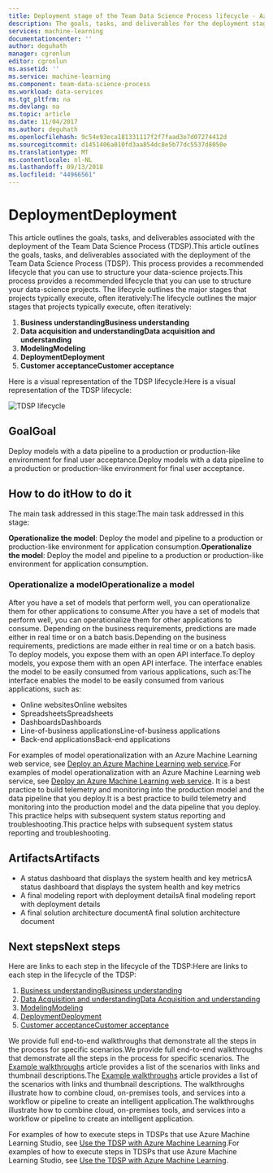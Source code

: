 ```yaml
---
title: Deployment stage of the Team Data Science Process lifecycle - Azure | Microsoft Docs
description: The goals, tasks, and deliverables for the deployment stage of your data-science projects
services: machine-learning
documentationcenter: ''
author: deguhath
manager: cgronlun
editor: cgronlun
ms.assetid: ''
ms.service: machine-learning
ms.component: team-data-science-process
ms.workload: data-services
ms.tgt_pltfrm: na
ms.devlang: na
ms.topic: article
ms.date: 11/04/2017
ms.author: deguhath
ms.openlocfilehash: 9c54e93eca181331117f2f7faad3e7d07274412d
ms.sourcegitcommit: d1451406a010fd3aa854dc8e5b77dc5537d8050e
ms.translationtype: MT
ms.contentlocale: nl-NL
ms.lasthandoff: 09/13/2018
ms.locfileid: "44966561"
---
```

# <a name="deployment"></a><span data-ttu-id="76b74-103">Deployment</span><span class="sxs-lookup"><span data-stu-id="76b74-103">Deployment</span></span>

<span data-ttu-id="76b74-104">This article outlines the goals, tasks, and deliverables associated with the deployment of the Team Data Science Process (TDSP).</span><span class="sxs-lookup"><span data-stu-id="76b74-104">This article outlines the goals, tasks, and deliverables associated with the deployment of the Team Data Science Process (TDSP).</span></span> <span data-ttu-id="76b74-105">This process provides a recommended lifecycle that you can use to structure your data-science projects.</span><span class="sxs-lookup"><span data-stu-id="76b74-105">This process provides a recommended lifecycle that you can use to structure your data-science projects.</span></span> <span data-ttu-id="76b74-106">The lifecycle outlines the major stages that projects typically execute, often iteratively:</span><span class="sxs-lookup"><span data-stu-id="76b74-106">The lifecycle outlines the major stages that projects typically execute, often iteratively:</span></span>

   1. <span data-ttu-id="76b74-107">**Business understanding**</span><span class="sxs-lookup"><span data-stu-id="76b74-107">**Business understanding**</span></span>
   2. <span data-ttu-id="76b74-108">**Data acquisition and understanding**</span><span class="sxs-lookup"><span data-stu-id="76b74-108">**Data acquisition and understanding**</span></span>
   3. <span data-ttu-id="76b74-109">**Modeling**</span><span class="sxs-lookup"><span data-stu-id="76b74-109">**Modeling**</span></span>
   4. <span data-ttu-id="76b74-110">**Deployment**</span><span class="sxs-lookup"><span data-stu-id="76b74-110">**Deployment**</span></span>
   5. <span data-ttu-id="76b74-111">**Customer acceptance**</span><span class="sxs-lookup"><span data-stu-id="76b74-111">**Customer acceptance**</span></span>

<span data-ttu-id="76b74-112">Here is a visual representation of the TDSP lifecycle:</span><span class="sxs-lookup"><span data-stu-id="76b74-112">Here is a visual representation of the TDSP lifecycle:</span></span> 

![TDSP lifecycle](./media/lifecycle/tdsp-lifecycle2.png) 


## <a name="goal"></a><span data-ttu-id="76b74-114">Goal</span><span class="sxs-lookup"><span data-stu-id="76b74-114">Goal</span></span>
<span data-ttu-id="76b74-115">Deploy models with a data pipeline to a production or production-like environment for final user acceptance.</span><span class="sxs-lookup"><span data-stu-id="76b74-115">Deploy models with a data pipeline to a production or production-like environment for final user acceptance.</span></span> 

## <a name="how-to-do-it"></a><span data-ttu-id="76b74-116">How to do it</span><span class="sxs-lookup"><span data-stu-id="76b74-116">How to do it</span></span>
<span data-ttu-id="76b74-117">The main task addressed in this stage:</span><span class="sxs-lookup"><span data-stu-id="76b74-117">The main task addressed in this stage:</span></span>

<span data-ttu-id="76b74-118">**Operationalize the model**: Deploy the model and pipeline to a production or production-like environment for application consumption.</span><span class="sxs-lookup"><span data-stu-id="76b74-118">**Operationalize the model**: Deploy the model and pipeline to a production or production-like environment for application consumption.</span></span>

### <a name="operationalize-a-model"></a><span data-ttu-id="76b74-119">Operationalize a model</span><span class="sxs-lookup"><span data-stu-id="76b74-119">Operationalize a model</span></span>
<span data-ttu-id="76b74-120">After you have a set of models that perform well, you can operationalize them for other applications to consume.</span><span class="sxs-lookup"><span data-stu-id="76b74-120">After you have a set of models that perform well, you can operationalize them for other applications to consume.</span></span> <span data-ttu-id="76b74-121">Depending on the business requirements, predictions are made either in real time or on a batch basis.</span><span class="sxs-lookup"><span data-stu-id="76b74-121">Depending on the business requirements, predictions are made either in real time or on a batch basis.</span></span> <span data-ttu-id="76b74-122">To deploy models, you expose them with an open API interface.</span><span class="sxs-lookup"><span data-stu-id="76b74-122">To deploy models, you expose them with an open API interface.</span></span> <span data-ttu-id="76b74-123">The interface enables the model to be easily consumed from various applications, such as:</span><span class="sxs-lookup"><span data-stu-id="76b74-123">The interface enables the model to be easily consumed from various applications, such as:</span></span>

   * <span data-ttu-id="76b74-124">Online websites</span><span class="sxs-lookup"><span data-stu-id="76b74-124">Online websites</span></span>
   * <span data-ttu-id="76b74-125">Spreadsheets</span><span class="sxs-lookup"><span data-stu-id="76b74-125">Spreadsheets</span></span> 
   * <span data-ttu-id="76b74-126">Dashboards</span><span class="sxs-lookup"><span data-stu-id="76b74-126">Dashboards</span></span>
   * <span data-ttu-id="76b74-127">Line-of-business applications</span><span class="sxs-lookup"><span data-stu-id="76b74-127">Line-of-business applications</span></span> 
   * <span data-ttu-id="76b74-128">Back-end applications</span><span class="sxs-lookup"><span data-stu-id="76b74-128">Back-end applications</span></span> 

<span data-ttu-id="76b74-129">For examples of model operationalization with an Azure Machine Learning web service, see [Deploy an Azure Machine Learning web service](../studio/publish-a-machine-learning-web-service.md).</span><span class="sxs-lookup"><span data-stu-id="76b74-129">For examples of model operationalization with an Azure Machine Learning web service, see [Deploy an Azure Machine Learning web service](../studio/publish-a-machine-learning-web-service.md).</span></span> <span data-ttu-id="76b74-130">It is a best practice to build telemetry and monitoring into the production model and the data pipeline that you deploy.</span><span class="sxs-lookup"><span data-stu-id="76b74-130">It is a best practice to build telemetry and monitoring into the production model and the data pipeline that you deploy.</span></span> <span data-ttu-id="76b74-131">This practice helps with subsequent system status reporting and troubleshooting.</span><span class="sxs-lookup"><span data-stu-id="76b74-131">This practice helps with subsequent system status reporting and troubleshooting.</span></span>  

## <a name="artifacts"></a><span data-ttu-id="76b74-132">Artifacts</span><span class="sxs-lookup"><span data-stu-id="76b74-132">Artifacts</span></span>

* <span data-ttu-id="76b74-133">A status dashboard that displays the system health and key metrics</span><span class="sxs-lookup"><span data-stu-id="76b74-133">A status dashboard that displays the system health and key metrics</span></span>
* <span data-ttu-id="76b74-134">A final modeling report with deployment details</span><span class="sxs-lookup"><span data-stu-id="76b74-134">A final modeling report with deployment details</span></span>
* <span data-ttu-id="76b74-135">A final solution architecture document</span><span class="sxs-lookup"><span data-stu-id="76b74-135">A final solution architecture document</span></span>


## <a name="next-steps"></a><span data-ttu-id="76b74-136">Next steps</span><span class="sxs-lookup"><span data-stu-id="76b74-136">Next steps</span></span>

<span data-ttu-id="76b74-137">Here are links to each step in the lifecycle of the TDSP:</span><span class="sxs-lookup"><span data-stu-id="76b74-137">Here are links to each step in the lifecycle of the TDSP:</span></span>

   1. [<span data-ttu-id="76b74-138">Business understanding</span><span class="sxs-lookup"><span data-stu-id="76b74-138">Business understanding</span></span>](lifecycle-business-understanding.md)
   2. [<span data-ttu-id="76b74-139">Data Acquisition and understanding</span><span class="sxs-lookup"><span data-stu-id="76b74-139">Data Acquisition and understanding</span></span>](lifecycle-data.md)
   3. [<span data-ttu-id="76b74-140">Modeling</span><span class="sxs-lookup"><span data-stu-id="76b74-140">Modeling</span></span>](lifecycle-modeling.md)
   4. [<span data-ttu-id="76b74-141">Deployment</span><span class="sxs-lookup"><span data-stu-id="76b74-141">Deployment</span></span>](lifecycle-deployment.md)
   5. [<span data-ttu-id="76b74-142">Customer acceptance</span><span class="sxs-lookup"><span data-stu-id="76b74-142">Customer acceptance</span></span>](lifecycle-acceptance.md)

<span data-ttu-id="76b74-143">We provide full end-to-end walkthroughs that demonstrate all the steps in the process for specific scenarios.</span><span class="sxs-lookup"><span data-stu-id="76b74-143">We provide full end-to-end walkthroughs that demonstrate all the steps in the process for specific scenarios.</span></span> <span data-ttu-id="76b74-144">The [Example walkthroughs](walkthroughs.md) article provides a list of the scenarios with links and thumbnail descriptions.</span><span class="sxs-lookup"><span data-stu-id="76b74-144">The [Example walkthroughs](walkthroughs.md) article provides a list of the scenarios with links and thumbnail descriptions.</span></span> <span data-ttu-id="76b74-145">The walkthroughs illustrate how to combine cloud, on-premises tools, and services into a workflow or pipeline to create an intelligent application.</span><span class="sxs-lookup"><span data-stu-id="76b74-145">The walkthroughs illustrate how to combine cloud, on-premises tools, and services into a workflow or pipeline to create an intelligent application.</span></span> 

<span data-ttu-id="76b74-146">For examples of how to execute steps in TDSPs that use Azure Machine Learning Studio, see [Use the TDSP with Azure Machine Learning](http://aka.ms/datascienceprocess).</span><span class="sxs-lookup"><span data-stu-id="76b74-146">For examples of how to execute steps in TDSPs that use Azure Machine Learning Studio, see [Use the TDSP with Azure Machine Learning](http://aka.ms/datascienceprocess).</span></span>
